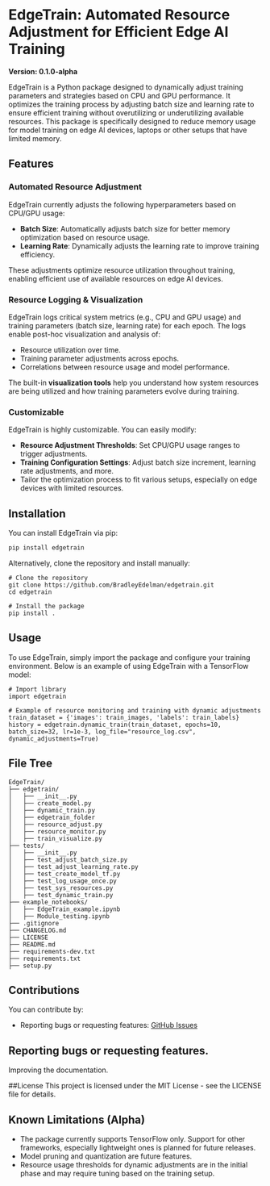 # EdgeTrain: Automated Resource Adjustment for Efficient Edge AI Training  
**Version: 0.1.0-alpha**

EdgeTrain is a Python package designed to dynamically adjust training parameters and strategies based on CPU and GPU performance. It optimizes the training process by adjusting batch size and learning rate to ensure efficient training without overutilizing or underutilizing available resources. This package is specifically designed to reduce memory usage for model training on edge AI devices, laptops or other setups that have limited memory.  

## Features

### Automated Resource Adjustment
EdgeTrain currently adjusts the following hyperparameters based on CPU/GPU usage:
- **Batch Size**: Automatically adjusts batch size for better memory optimization based on resource usage.
- **Learning Rate**: Dynamically adjusts the learning rate to improve training efficiency.

These adjustments optimize resource utilization throughout training, enabling efficient use of available resources on edge AI devices.

### Resource Logging & Visualization
EdgeTrain logs critical system metrics (e.g., CPU and GPU usage) and training parameters (batch size, learning rate) for each epoch. The logs enable post-hoc visualization and analysis of:
- Resource utilization over time.
- Training parameter adjustments across epochs.
- Correlations between resource usage and model performance.
  
The built-in **visualization tools** help you understand how system resources are being utilized and how training parameters evolve during training.

### Customizable
EdgeTrain is highly customizable. You can easily modify:
- **Resource Adjustment Thresholds**: Set CPU/GPU usage ranges to trigger adjustments.
- **Training Configuration Settings**: Adjust batch size increment, learning rate adjustments, and more.
- Tailor the optimization process to fit various setups, especially on edge devices with limited resources.

## Installation
You can install EdgeTrain via pip:

```bash
pip install edgetrain
```

Alternatively, clone the repository and install manually:

```
# Clone the repository
git clone https://github.com/BradleyEdelman/edgetrain.git
cd edgetrain

# Install the package
pip install .
```

## Usage
To use EdgeTrain, simply import the package and configure your training environment. Below is an example of using EdgeTrain with a TensorFlow model:
```
# Import library
import edgetrain

# Example of resource monitoring and training with dynamic adjustments
train_dataset = {'images': train_images, 'labels': train_labels}
history = edgetrain.dynamic_train(train_dataset, epochs=10, batch_size=32, lr=1e-3, log_file="resource_log.csv", dynamic_adjustments=True)
```

## File Tree
```
EdgeTrain/
├── edgetrain/
│   ├── __init__.py
│   ├── create_model.py
│   ├── dynamic_train.py
│   ├── edgetrain_folder
│   ├── resource_adjust.py
│   ├── resource_monitor.py
│   ├── train_visualize.py
├── tests/
│   ├── __init__.py
│   ├── test_adjust_batch_size.py
│   ├── test_adjust_learning_rate.py
│   ├── test_create_model_tf.py
│   ├── test_log_usage_once.py
│   ├── test_sys_resources.py
│   ├── test_dynamic_train.py
├── example_notebooks/
│   ├── EdgeTrain_example.ipynb
│   ├── Module_testing.ipynb
├── .gitignore
├── CHANGELOG.md
├── LICENSE
├── README.md
├── requirements-dev.txt
├── requirements.txt
├── setup.py
```

## Contributions
You can contribute by:
- Reporting bugs or requesting features: [GitHub Issues](https://github.com/BradleyEdelman/edgetrain/issues)

## Reporting bugs or requesting features.
Improving the documentation.

##License
This project is licensed under the MIT License - see the LICENSE file for details.

## Known Limitations (Alpha)
- The package currently supports TensorFlow only. Support for other frameworks, especially lightweight ones is planned for future releases.
- Model pruning and quantization are future features.
- Resource usage thresholds for dynamic adjustments are in the initial phase and may require tuning based on the training setup.
